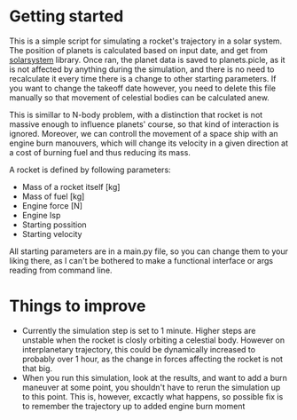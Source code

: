 # Getting started
This is a simple script for simulating a rocket's trajectory in a solar system. The position of planets
is calculated based on input date, and get from [solarsystem](https://github.com/IoannisNasios/solarsystem) library. Once ran, the planet data is saved to planets.picle, as it is not affected by anything during the simulation, and there is no need to recalculate it every time there is a change to other starting parameters. If you want to change the takeoff date however, you need to delete this file manually so that movement of celestial bodies can be calculated anew.

This is simillar to N-body problem, with a distinction that rocket is not massive enough to influence planets' course, so that kind of interaction is ignored. Moreover, we can controll the movement of a space ship with an engine burn manouvers, which will change its velocity in a given direction at a cost of burning fuel and thus reducing its mass.

A rocket is defined by following parameters:
* Mass of a rocket itself \[kg\]
* Mass of fuel \[kg\]
* Engine force \[N\]
* Engine Isp
* Starting possition
* Starting velocity

All starting parameters are in a main.py file, so you can change them to your liking there, as I can't be bothered to make a functional interface or args reading from command line.

# Things to improve
* Currently the simulation step is set to 1 minute. Higher steps are unstable when the rocket is closly orbiting a celestial body. However on interplanetary trajectory, this could be dynamically increased to probably over 1 hour, as the change in forces affecting the rocket is not that big.
* When you run this simulation, look at the results, and want to add a burn maneuver at some point, you shouldn't have to rerun the simulation up to this point. This is, however, excactly what happens, so possible fix is to remember the trajectory up to added engine burn moment